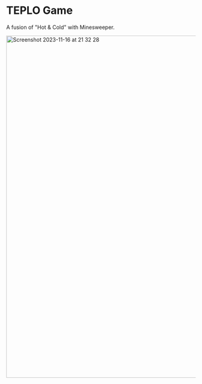 # TEPLO Game

A fusion of "Hot & Cold" with Minesweeper.

<img width="908" alt="Screenshot 2023-11-16 at 21 32 28" src="https://github.com/rensite/TEPLO/assets/31538214/8eb72ec2-1821-49cb-96f9-eb300ac238cc">
